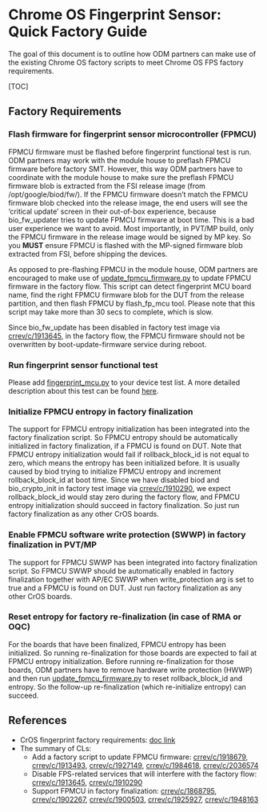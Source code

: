 # Chrome OS Fingerprint Sensor: Quick Factory Guide

The goal of this document is to outline how ODM partners can make use of the
existing Chrome OS factory scripts to meet Chrome OS FPS factory requirements.

[TOC]

## Factory Requirements

### Flash firmware for fingerprint sensor microcontroller (FPMCU)

FPMCU firmware must be flashed before fingerprint functional test is run. ODM
partners may work with the module house to preflash FPMCU firmware before
factory SMT. However, this way ODM partners have to coordinate with the module
house to make sure the preflash FPMCU firmware blob is extracted from the FSI
release image (from /opt/google/biod/fw/). If the FPMCU firmware doesn’t match
the FPMCU firmware blob checked into the release image, the end users will see
the ‘critical update’ screen in their out-of-box experience, because
bio\_fw\_updater tries to update FPMCU firmware at boot time. This is a bad user
experience we want to avoid. Most importantly, in PVT/MP build, only the FPMCU
firmware in the release image would be signed by MP key. So you **MUST** ensure
FPMCU is flashed with the MP-signed firmware blob extracted from FSI, before
shipping the devices.

As opposed to pre-flashing FPMCU in the module house, ODM partners are
encouraged to make use of
[update\_fpmcu\_firmware.py](https://chromium.googlesource.com/chromiumos/platform/factory/+/e5e903d0a0d8327dd8b9e47d2c808fd845ed73a4/py/test/pytests/update_fpmcu_firmware.py)
to update FPMCU firmware in the factory flow. This script can detect fingerprint
MCU board name, find the right FPMCU firmware blob for the DUT from the release
partition, and then flash FPMCU by flash\_fp\_mcu tool. Please note that this
script may take more than 30 secs to complete, which is slow.

Since bio\_fw\_update has been disabled in factory test image via
[crrev/c/1913645](https://chromium-review.googlesource.com/c/chromiumos/platform2/+/1913645),
in the factory flow, the FPMCU firmware should not be overwritten by
boot-update-firmware service during reboot.

### Run fingerprint sensor functional test

Please add
[fingerprint\_mcu.py](https://chromium.git.corp.google.com/chromiumos/platform/factory/+/a283609cd8446ba4a4b75c2e1d84c9ba24ea8422/py/test/pytests/fingerprint_mcu.py)
to your device test list. A more detailed description about this test can be
found
[here](https://chromium.googlesource.com/chromiumos/platform/ec/+/refs/heads/master/docs/fingerprint/fingerprint-factory-requirements.md).

### Initialize FPMCU entropy in factory finalization

The support for FPMCU entropy initialization has been integrated into the
factory finalization script. So FPMCU entropy should be automatically
initialized in factory finalization, if a FPMCU is found on DUT. Note that FPMCU
entropy initialization would fail if rollback\_block\_id is not equal to zero,
which means the entropy has been initialized before. It is usually caused by
biod trying to initialize FPMCU entropy and increment rollback\_block\_id at
boot time. Since we have disabled biod and bio\_crypto\_init in factory test
image via
[crrev/c/1910290](https://chromium-review.googlesource.com/c/chromiumos/platform/factory/+/1910290),
we expect rollback\_block\_id would stay zero during the factory flow, and FPMCU
entropy initialization should succeed in factory finalization. So just run
factory finalization as any other CrOS boards.

### Enable FPMCU software write protection (SWWP) in factory finalization in PVT/MP

The support for FPMCU SWWP has been integrated into factory finalization script.
So FPMCU SWWP should be automatically enabled in factory finalization together
with AP/EC SWWP when write\_protection arg is set to true and a FPMCU is found
on DUT. Just run factory finalization as any other CrOS boards.

### Reset entropy for factory re-finalization (in case of RMA or OQC)

For the boards that have been finalized, FPMCU entropy has been initialized. So
running re-finalization for those boards are expected to fail at FPMCU entropy
initialization. Before running re-finalization for those boards, ODM partners
have to remove hardware write protection (HWWP) and then run
[update\_fpmcu\_firmware.py](https://chromium.googlesource.com/chromiumos/platform/factory/+/d399a0a1bdeb7249de2721b269e7365e4486e23c/py/test/pytests/update_fpmcu_firmware.py)
to reset rollback\_block\_id and entropy. So the follow-up re-finalization
(which re-initialize entropy) can succeed.

## References

*   CrOS fingerprint factory requirements:
    [doc link](https://chromium.googlesource.com/chromiumos/platform/ec/+/refs/heads/master/docs/fingerprint/fingerprint-factory-requirements.md)
*   The summary of CLs:
    *   Add a factory script to update FPMCU firmware:
        [crrev/c/1918679](https://chromium-review.googlesource.com/c/chromiumos/platform/factory/+/1918679),
        [crrev/c/1913493](https://chromium-review.googlesource.com/c/chromiumos/platform/factory/+/1913493),
        [crrev/c/1927149](https://chromium-review.googlesource.com/c/chromiumos/platform/factory/+/1927149),
        [crrev/c/1984618](https://chromium-review.googlesource.com/c/chromiumos/platform/factory/+/1984618),
        [crrev/c/2036574](https://chromium-review.googlesource.com/c/chromiumos/platform/factory/+/2036574)
    *   Disable FPS-related services that will interfere with the factory flow:
        [crrev/c/1913645](https://chromium-review.googlesource.com/c/chromiumos/platform2/+/1913645),
        [crrev/c/1910290](https://chromium-review.googlesource.com/c/chromiumos/platform/factory/+/1910290)
    *   Support FPMCU in factory finalization:
        [crrev/c/1868795](https://chromium-review.googlesource.com/c/chromiumos/platform/factory/+/1868795),
        [crrev/c/1902267](https://chromium-review.googlesource.com/c/chromiumos/platform/factory/+/1902267),
        [crrev/c/1900503](https://chromium-review.googlesource.com/c/chromiumos/platform/factory/+/1900503),
        [crrev/c/1925927](https://chromium-review.googlesource.com/c/chromiumos/platform/factory/+/1925927),
        [crrev/c/1948163](https://chromium-review.googlesource.com/c/chromiumos/platform/factory/+/1948163)
